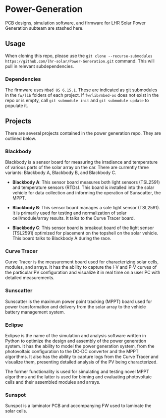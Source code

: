 # Power-Generation
PCB designs, simulation software, and firmware for LHR Solar Power Generation
subteam are stashed here.

## Usage

When cloning this repo, please use the `git clone --recurse-submodules
https://github.com/lhr-solar/Power-Generation.git` command. This will pull in
relevant subdependencies.

### Dependencies

The firmware uses `Mbed OS 6.15.1`. These are indicated as git submodules in the
`fw/lib` folders of each project. If `fw/lib/mbed-os` does not exist in the
repo or is empty, call `git submodule init` and `git submodule update` to populate it.


## Projects

There are several projects contained in the power generation repo. They are outlined below.

### Blackbody
Blackbody is a sensor board for measuring the irradiance and temperature of
various parts of the solar array on the car. There are currently three variants:
Blackbody A, Blackbody B, and Blackbody C.

- **Blackbody A**: This sensor board measures both light sensors (TSL2591) and
  temperature sensors (RTDs). This board is installed into the solar vehicle
  for data collection and informing the operation of Sunscatter, the MPPT.

- **Blackbody B**: This sensor board manages a sole light sensor (TSL2591). It is
  primarily used for testing and normalization of solar cell/module/array
  results. It talks to the Curve Tracer board.

- **Blackbody C**: This sensor board is breakout board of the light sensor
  (TSL2591) optimized for placement on the topshell on the solar vehicle. This
  board talks to Blackbody A during the race.

### Curve Tracer
Curve Tracer is the measurement board used for characterizing solar cells,
modules, and arrays. It has the ability to capture the I-V and P-V curves of the
particular PV configuration and visualize it in real time on a user PC with
detailed measurements.

### Sunscatter
Sunscatter is the maximum power point tracking (MPPT) board used for power
transformation and delivery from the solar array to the vehicle battery
management system.

### Eclipse
Eclipse is the name of the simulation and analysis software written in Python to
optimize the design and assembly of the power generation system. It has the
ability to model the power generation system, from the photovoltaic
configuration to the DC-DC converter and the MPPT algorithms. It also has the
ability to capture logs from the Curve Tracer and visualize them, presenting
detailed analysis of the PV being characterized.

The former functionality is used for simulating and testing novel MPPT
algorithms and the latter is used for binning and evaluating photovoltaic cells
and their assembled modules and arrays.

### Sunspot
Sunspot is a laminator PCB and accompanying FW used to laminate the solar cells.